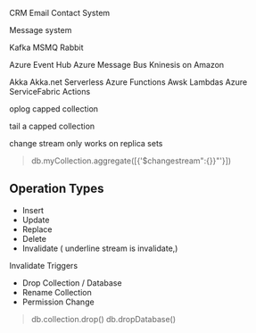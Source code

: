 CRM
Email Contact System


Message system

Kafka
MSMQ
Rabbit

Azure Event Hub
Azure Message Bus
Kninesis on Amazon


Akka
Akka.net
Serverless
Azure Functions
Awsk Lambdas
Azure ServiceFabric Actions


oplog
capped collection

tail a capped collection


change stream only works on replica sets

> db.myCollection.aggregate([{'$changestream":{}}"'}])

## Operation Types

+ Insert
+ Update
+ Replace
+ Delete
+ Invalidate ( underline stream is invalidate,)

Invalidate Triggers

+ Drop Collection / Database
+ Rename Collection
+ Permission Change


> db.collection.drop()
> db.dropDatabase()






